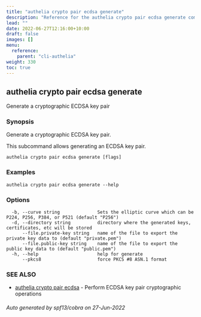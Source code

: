 ```yaml
---
title: "authelia crypto pair ecdsa generate"
description: "Reference for the authelia crypto pair ecdsa generate command."
lead: ""
date: 2022-06-27T12:16:00+10:00
draft: false
images: []
menu:
  reference:
    parent: "cli-authelia"
weight: 330
toc: true
---
```


## authelia crypto pair ecdsa generate

Generate a cryptographic ECDSA key pair

### Synopsis

Generate a cryptographic ECDSA key pair.

This subcommand allows generating an ECDSA key pair.

```
authelia crypto pair ecdsa generate [flags]
```

### Examples

```
authelia crypto pair ecdsa generate --help
```

### Options

```
  -b, --curve string              Sets the elliptic curve which can be P224, P256, P384, or P521 (default "P256")
  -d, --directory string          directory where the generated keys, certificates, etc will be stored
      --file.private-key string   name of the file to export the private key data to (default "private.pem")
      --file.public-key string    name of the file to export the public key data to (default "public.pem")
  -h, --help                      help for generate
      --pkcs8                     force PKCS #8 ASN.1 format
```

### SEE ALSO

* [authelia crypto pair ecdsa](authelia_crypto_pair_ecdsa.md)	 - Perform ECDSA key pair cryptographic operations

###### Auto generated by spf13/cobra on 27-Jun-2022

